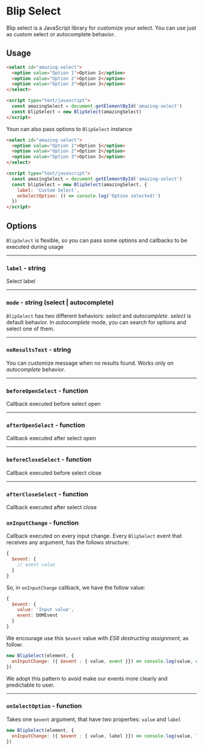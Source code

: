 # Blip Select

Blip select is a JavaScript library for customize your select. You can use just as custom select or autocomplete behavior.

## Usage
```html
<select id="amazing-select">
  <option value="Option 1">Option 1</option>
  <option value="Option 2">Option 2</option>
  <option value="Option 3">Option 3</option>
</select>

<script type="text/javascript">
  const amazingSelect = document.getElementById('amazing-select')
  const blipSelect = new BlipSelect(amazingSelect)
</script>
```

Youn can also pass options to `BlipSelect` instance

```html
<select id="amazing-select">
  <option value="Option 1">Option 1</option>
  <option value="Option 2">Option 2</option>
  <option value="Option 3">Option 3</option>
</select>

<script type="text/javascript">
  const amazingSelect = document.getElementById('amazing-select')
  const blipSelect = new BlipSelect(amazingSelect, {
    label: 'Custom Select',
    onSelectOption: () => console.log('Option selected!')
  })
</script>
```

## Options

`BlipSelect` is flexible, so you can pass some options and callbacks to be executed during usage

---

### `label` - string

Select label

---

### `mode` - string (select | autocomplete)

`BlipSelect` has two different behaviors: *select* and *autocomplete*. *select* is default behavior. In *autocomplete* mode, you can search for options and select one of them.

---

### `noResultsText` - string

You can customize message when no results found. Works only on *autocomplete* behavior.

---

### `beforeOpenSelect` - function

Callback executed before select open

---

### `afterOpenSelect` - function

Callback executed after select open

---

### `beforeCloseSelect` - function

Callback executed before select close

---

### `afterCloseSelect` - function

Callback executed after select close

### `onInputChange` - function

Callback executed on every input change. Every `BlipSelect` event that receives any argument, has the follows structure:

```js
{
  $event: {
    // event value
  }
}
```

So, in `onInputChange` callback, we have the follow value:
```js
{
  $event: {
    value: 'Input value',
    event: DOMEvent
  }
}
```

We encourage use this `$event` value with _ES6 destructing assignment_, as follow:

```js
new BlipSelect(element, {
  onInputChange: ({ $event : { value, event }}) => console.log(value, event)
})
```

We adopt this pattern to avoid make our events more clearly and predictable to user.

---

### `onSelectOption` - function

Takes one `$event` argument, that have two properties: `value` and `label`

```js
new BlipSelect(element, {
  onInputChange: ({ $event : { value, label }}) => console.log(value, label)
})
```
